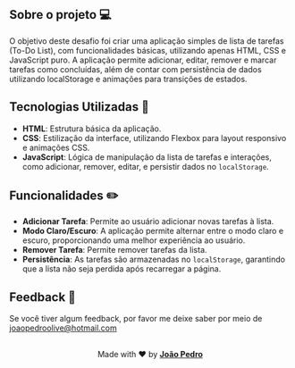 ## Sobre o projeto 💻
O objetivo deste desafio foi criar uma aplicação simples de lista de tarefas (To-Do List), com funcionalidades básicas, utilizando apenas HTML, CSS e JavaScript puro. A aplicação permite adicionar, editar, remover e marcar tarefas como concluídas, além de contar com persistência de dados utilizando localStorage e animações para transições de estados.

## Tecnologias Utilizadas 🚀

- **HTML**: Estrutura básica da aplicação.
- **CSS**: Estilização da interface, utilizando Flexbox para layout responsivo e animações CSS.
- **JavaScript**: Lógica de manipulação da lista de tarefas e interações, como adicionar, remover, editar, e persistir dados no `localStorage`.

## Funcionalidades ✏️

- **Adicionar Tarefa**: Permite ao usuário adicionar novas tarefas à lista.
- **Modo Claro/Escuro**: A aplicação permite alternar entre o modo claro e escuro, proporcionando uma melhor experiência ao usuário.
- **Remover Tarefa**: Permite remover tarefas da lista.
- **Persistência**: As tarefas são armazenadas no `localStorage`, garantindo que a lista não seja perdida após recarregar a página.

## Feedback 💌

Se você tiver algum feedback, por favor me deixe saber por meio de joaopedroolive@hotmail.com

##

<p align="center">Made with ❤️ by <strong><a href="https://github.com/JoaoPedroOM" target="_blank">João Pedro</a></strong></p>
